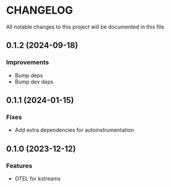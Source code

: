 # CHANGELOG

All notable changes to this project will be documented in this file.

## 0.1.2 (2024-09-18)

### Improvements

- Bump deps
- Bump dev deps

## 0.1.1 (2024-01-15)

### Fixes

- Add extra dependencies for autoinstrumentation

## 0.1.0 (2023-12-12)

### Features

- OTEL for kstreams
